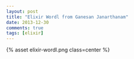 ```yaml
---
layout: post
title: "Elixir Wordl from Ganesan Janarthanam"
date: 2013-12-30
comments: true
tags: [elixir]
---
```



{% asset elixir-wordl.png class=center %}
